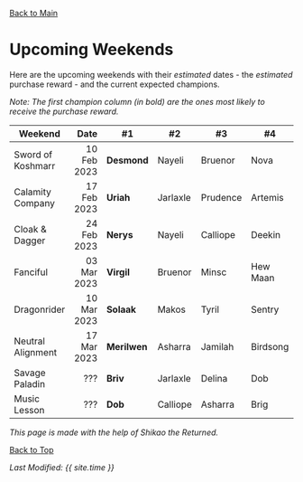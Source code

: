 [Back to Main](index.md)

# Upcoming Weekends

Here are the upcoming weekends with their *estimated* dates - the *estimated* purchase reward - and the current expected champions.

*Note: The first champion column (in bold) are the ones most likely to receive the purchase reward.*

| Weekend | Date | #1 | #2 | #3 | #4 | #5 | Reward |
|---|--:|---|---|---|---|---|---|
| Sword of Koshmarr | 10 Feb 2023 | **Desmond** | Nayeli | Bruenor | Nova | Viconia | Golden Epic |
| Calamity Company | 17 Feb 2023 | **Uriah** | Jarlaxle | Prudence | Artemis | Warden | Golden Epic |
| Cloak & Dagger | 24 Feb 2023 | **Nerys** | Nayeli | Calliope | Deekin | Krull | Golden Epic |
| Fanciful | 03 Mar 2023 | **Virgil** | Bruenor | Minsc | Hew Maan | Melf | Golden Epic |
| Dragonrider | 10 Mar 2023 | **Solaak** | Makos | Tyril | Sentry | Rust | Golden Epic |
| Neutral Alignment | 17 Mar 2023 | **Merilwen** | Asharra | Jamilah | Birdsong | Omin | Golden Epic |
| Savage Paladin | ??? | **Briv** | Jarlaxle | Delina | Dob | Gromma | ??? |
| Music Lesson | ??? | **Dob** | Calliope | Asharra | Brig | Ellywick | ??? |

*This page is made with the help of Shikao the Returned.*

[Back to Top](#top)

*Last Modified: {{ site.time }}*